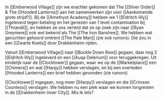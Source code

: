 In [[Emberwood Village]] zijn we erachter gekomen dat The [[Silver Order]] & The [[Hooded Lanterns]] aan het samenwerken zijn voor [[Aankomende grote strijd?]]. Bij de [[Amethyst Academy]] hebben we 1 [[Eldritch lilly]] ingeleverd tegen betaling en het genezen van 1 level contamination bij [[Thrandil]], en hebben ze ons verteld dat ze op zoek zijn naar [[Ryan Greymere]] ook wel bekend als The [[The Iron Banshee]]. We hebben wat geruchten gehoord omtrent [[The Pale Man]] (zie ook rumors). Die zou in een [[Zwarte Koets]] door Drakkenheim rijden.

Vanuit [[Emberwood Village]] naar [[Buckle Down Row]] gegaan, daar nog 2 [[Eldritch lilly]] ingeleverd en een [[Auqa Delerium]] voor teruggekregen. Uit eindelijk naar de [[Clocktower]] gegaan, waar we op de [[Marketplace]] een [[Chimera]] en wat [[Harpy]] hebben verslagen, en bij een overleden [[Hooded Lanterns]] een brief hebben gevonden (zie rumors)

[[Clocktower]] ingegaan, nog meer [[Harpy]] verslagen en die [[Crimson Countess]] verslagen. We hebben nu een plek waar we kunnen longresten in de [[Drakkenheim Inner City]]. Mis ik iets?